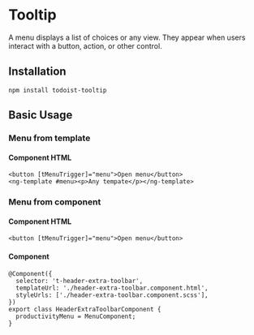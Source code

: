# Tooltip

A menu displays a list of choices or any view. They appear when users interact with a button, action, or other control.

## Installation
```
npm install todoist-tooltip
```
## Basic Usage

### Menu from template
#### Component HTML
```
<button [tMenuTrigger]="menu">Open menu</button>
<ng-template #menu><p>Any tempate</p></ng-template>
```

### Menu from component
#### Component HTML
```
<button [tMenuTrigger]="menu">Open menu</button>
```
#### Component
```
@Component({
  selector: 't-header-extra-toolbar',
  templateUrl: './header-extra-toolbar.component.html',
  styleUrls: ['./header-extra-toolbar.component.scss'],
})
export class HeaderExtraToolbarComponent {
  productivityMenu = MenuComponent;
}
```
